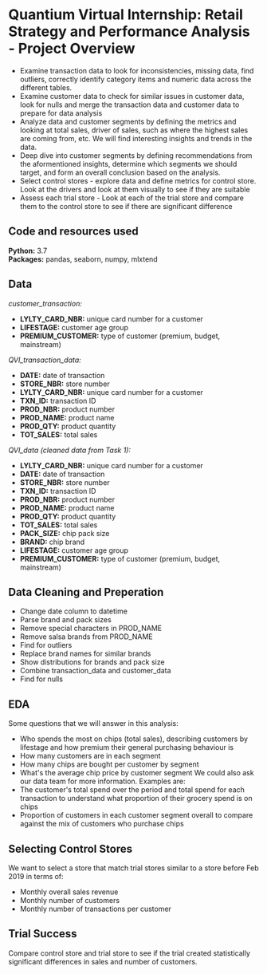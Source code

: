 # Quantium Virtual Internship: Retail Strategy and Performance Analysis - Project Overview
- Examine transaction data to look for inconsistencies, missing data, find outliers, correctly identify category items and numeric data across the different tables.
- Examine customer data to check for similar issues in customer data, look for nulls and merge the transaction data and customer data to prepare for data analysis
- Analyze data and customer segments by defining the metrics and looking at total sales, driver of sales, such as where the highest sales are coming from, etc. We will find interesting insights and trends in the data.
- Deep dive into customer segments by defining recommendations from the aformentioned insights, determine which segments we should target, and form an overall conclusion based on the analysis.
- Select control stores - explore data and define metrics for control store. Look at the drivers and look at them visually to see if they are suitable
- Assess each trial store - Look at each of the trial store and compare them to the control store to see if there are significant difference

## Code and resources used
**Python:** 3.7 <br/>
**Packages:** pandas, seaborn, numpy, mlxtend

## Data
*customer_transaction:*
- **LYLTY_CARD_NBR:** unique card number for a customer
- **LIFESTAGE:** customer age group
- **PREMIUM_CUSTOMER:** type of customer (premium, budget, mainstream)

*QVI_transaction_data:*
- **DATE:** date of transaction
- **STORE_NBR:** store number
- **LYLTY_CARD_NBR:** unique card number for a customer
- **TXN_ID:** transaction ID
- **PROD_NBR:** product number
- **PROD_NAME:** product name
- **PROD_QTY:** product quantity
- **TOT_SALES:** total sales

*QVI_data (cleaned data from Task 1):*
- **LYLTY_CARD_NBR:** unique card number for a customer
- **DATE:** date of transaction
- **STORE_NBR:** store number
- **TXN_ID:** transaction ID
- **PROD_NBR:** product number
- **PROD_NAME:** product name
- **PROD_QTY:** product quantity
- **TOT_SALES:** total sales
- **PACK_SIZE:** chip pack size
- **BRAND:** chip brand
- **LIFESTAGE:** customer age group
- **PREMIUM_CUSTOMER:** type of customer (premium, budget, mainstream)

## Data Cleaning and Preperation
- Change date column to datetime
- Parse brand and pack sizes
- Remove special characters in PROD_NAME
- Remove salsa brands from PROD_NAME
- Find for outliers
- Replace brand names for similar brands
- Show distributions for brands and pack size
- Combine transaction_data and customer_data
- Find for nulls

## EDA
Some questions that we will answer in this analysis:
- Who spends the most on chips (total sales), describing customers by lifestage and
how premium their general purchasing behaviour is
- How many customers are in each segment
- How many chips are bought per customer by segment
- What's the average chip price by customer segment
We could also ask our data team for more information. Examples are:
- The customer's total spend over the period and total spend for each transaction
to understand what proportion of their grocery spend is on chips
- Proportion of customers in each customer segment overall to compare against the
mix of customers who purchase chips

## Selecting Control Stores
We want to select a store that match trial stores similar to a store before Feb 2019 in terms of:
- Monthly overall sales revenue
- Monthly number of customers
- Monthly number of transactions per customer

## Trial Success
Compare control store and trial store to see if the trial created statistically significant differences in sales and number of customers.
